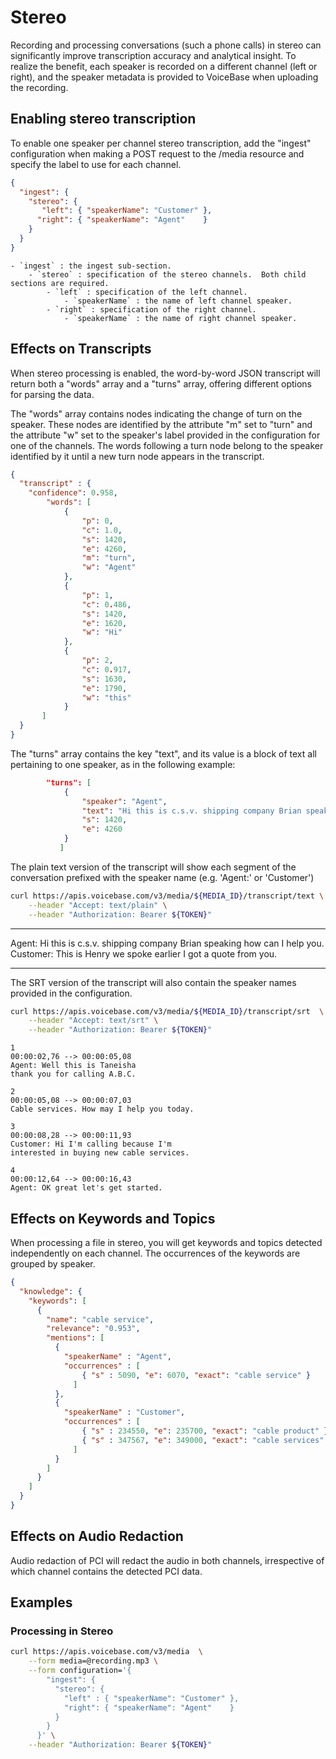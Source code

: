 # Stereo

Recording and processing conversations (such a phone calls) in stereo can significantly improve transcription accuracy and analytical insight. To realize the benefit,  each speaker is recorded on a different channel (left or right), and the speaker metadata is provided to VoiceBase when uploading the recording.

## Enabling stereo transcription

To enable one speaker per channel stereo transcription, add the "ingest" configuration when making a POST request to the /media resource and specify the label to use for each channel.

```json
{
  "ingest": {
    "stereo": {
       "left": { "speakerName": "Customer" },
      "right": { "speakerName": "Agent"    }
    }
  }
}
```

    - `ingest` : the ingest sub-section.
        - `stereo` : specification of the stereo channels.  Both child sections are required.
            - `left` : specification of the left channel.
                - `speakerName` : the name of left channel speaker.
            - `right` : specification of the right channel.
                - `speakerName` : the name of right channel speaker.


## Effects on Transcripts

When stereo processing is enabled, the word-by-word JSON transcript will return both a "words" array and a "turns" array, offering different options for parsing the data. 

The "words" array contains nodes indicating the change of turn on the speaker. These nodes are identified by the attribute "m" set to "turn" and the attribute "w" set to the speaker's label provided in the configuration for one of the channels. The words following a turn node belong to the speaker identified by it until a new turn node appears in the transcript. 

```json
{
  "transcript" : {
    "confidence": 0.958,
        "words": [
            {
                "p": 0,
                "c": 1.0,
                "s": 1420,
                "e": 4260,
                "m": "turn",
                "w": "Agent"
            },
            {
                "p": 1,
                "c": 0.486,
                "s": 1420,
                "e": 1620,
                "w": "Hi"
            },
            {
                "p": 2,
                "c": 0.917,
                "s": 1630,
                "e": 1790,
                "w": "this"
            }
       ]     
  }
}
```

The "turns" array contains the key "text", and its value is a block of text all pertaining to one speaker, as in the following example:

```json
        "turns": [
            {
                "speaker": "Agent",
                "text": "Hi this is c.s.v. shipping company Brian speaking how can I help you.",
                "s": 1420,
                "e": 4260
            }
           ] 
``` 
The plain text version of the transcript will show each segment of the conversation prefixed with the speaker name (e.g. 'Agent:' or  'Customer')

```bash
curl https://apis.voicebase.com/v3/media/${MEDIA_ID}/transcript/text \
    --header "Accept: text/plain" \
    --header "Authorization: Bearer ${TOKEN}"
```

---
Agent: Hi this is c.s.v. shipping company Brian speaking how can I help you. Customer: This is Henry we spoke earlier I got a quote from you. 

---

The SRT version of the transcript will also contain the speaker names provided in
the configuration.

```bash
curl https://apis.voicebase.com/v3/media/${MEDIA_ID}/transcript/srt  \
    --header "Accept: text/srt" \
    --header "Authorization: Bearer ${TOKEN}"
```

```
1
00:00:02,76 --> 00:00:05,08
Agent: Well this is Taneisha
thank you for calling A.B.C.

2
00:00:05,08 --> 00:00:07,03
Cable services. How may I help you today.

3
00:00:08,28 --> 00:00:11,93
Customer: Hi I'm calling because I'm
interested in buying new cable services.

4
00:00:12,64 --> 00:00:16,43
Agent: OK great let's get started.

```

## Effects on Keywords and Topics

When processing a file in stereo, you will get keywords and topics detected
independently on each channel. The occurrences of the keywords are grouped by
speaker.

```json
{
  "knowledge": {
    "keywords": [
      {
        "name": "cable service",
        "relevance": "0.953",
        "mentions": [
          {
            "speakerName" : "Agent",
            "occurrences" : [
                { "s" : 5090, "e": 6070, "exact": "cable service" }
              ]
          },
          {
            "speakerName" : "Customer",
            "occurrences" : [
                { "s" : 234550, "e": 235700, "exact": "cable product" },
                { "s" : 347567, "e": 349000, "exact": "cable services" }
              ]
          }
        ]
      }
    ]
  }
}
```

## Effects on Audio Redaction

Audio redaction of PCI will redact the audio in both channels, irrespective of which channel contains the detected PCI data.

## Examples

### Processing in Stereo
```bash
curl https://apis.voicebase.com/v3/media  \
    --form media=@recording.mp3 \
    --form configuration='{
        "ingest": {
          "stereo": {
            "left" : { "speakerName": "Customer" },
            "right": { "speakerName": "Agent"    }
          }
        }
      }' \
    --header "Authorization: Bearer ${TOKEN}"
```
